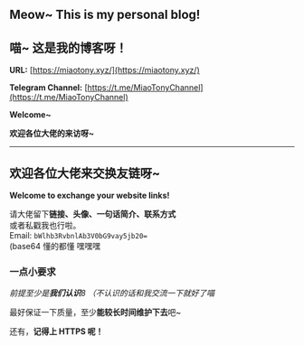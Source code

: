 ## Meow~ This is my personal blog!

## 喵~ 这是我的博客呀！

**URL:**   [https://miaotony.xyz/](https://miaotony.xyz/)   

**Telegram Channel:**  [https://t.me/MiaoTonyChannel](https://t.me/MiaoTonyChannel)



**Welcome~**

**欢迎各位大佬的来访呀~**

---

## **欢迎各位大佬来交换友链呀~**

**Welcome to exchange your website links!**   

请大佬留下**链接、头像、一句话简介、联系方式**   
 或者私戳我也行啦。  
 Email:  `bWlhb3RvbnlAb3V0bG9vay5jb20=`  
 (base64 懂的都懂 嘿嘿嘿   

### 一点小要求

*前提至少是**我们认识**8 （不认识的话和我交流一下就好了喵*

最好保证一下质量，至少**能较长时间维护下去**吧~     

还有，**记得上 HTTPS 呢！**

